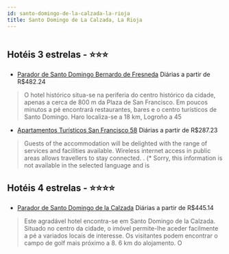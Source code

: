 ```yaml
---
id: santo-domingo-de-la-calzada-la-rioja
title: Santo Domingo de La Calzada, La Rioja
---
```


<center><img src="http://photos.hotelbeds.com/giata/08/082829/082829a_hb_a_004.jpg" alt="" /></center>


## Hotéis 3 estrelas - ⭐️⭐️⭐️

-    [Parador de Santo Domingo Bernardo de Fresneda](https://www.hurb.com/hoteis/santo-domingo-de-la-calzada/parador-de-santo-domingo-bernardo-de-fresneda-JNP-JP032739?cmp=18055) Diárias a partir de R$482.24
   > O hotel histórico situa-se na periferia do centro histórico da cidade, apenas a cerca de 800 m da Plaza de San Francisco. Em poucos minutos a pé encontrará restaurantes, bares e o centro turísticos de Santo Domingo. Haro localiza-se a 18 km, Logroño a 45 
-    [Apartamentos Turísticos San Francisco 58](https://www.hurb.com/hoteis/santo-domingo-de-la-calzada/apartamentos-turisticos-san-francisco-58-JNP-JP478385?cmp=18055) Diárias a partir de R$287.23
   > Guests of the accommodation will be delighted with the range of services and facilities available. Wireless internet access in public areas allows travellers to stay connected.
. (* Sorry, this information is not available in the selected language and is 

## Hotéis 4 estrelas - ⭐️⭐️⭐️⭐️

-    [Parador de Santo Domingo de la Calzada](https://www.hurb.com/hoteis/santo-domingo-de-la-calzada/parador-de-santo-domingo-de-la-calzada-JNP-JP767881?cmp=18055) Diárias a partir de R$445.14
   > Este agradável hotel encontra-se em Santo Domingo de la Calzada. Situado no centro da cidade, o imóvel permite-lhe aceder facilmente a pé a variados locais de interesse. Os visitantes podem encontrar o campo de golf mais próximo a 8. 6 km do alojamento. O
